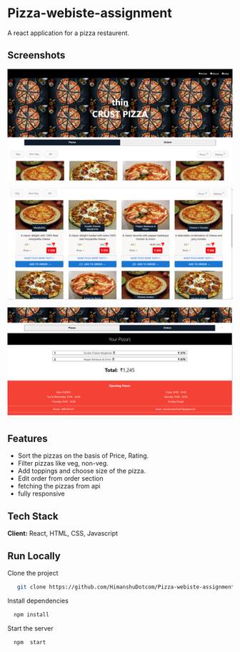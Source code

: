 # Pizza-webiste-assignment

A react application for a pizza restaurent.


## Screenshots

![Home Page](https://github.com/HimanshuDotcom/Pizza-webiste-assignment/blob/main/images/img.png?raw=true)


![Battle Page](https://github.com/HimanshuDotcom/Pizza-webiste-assignment/blob/main/images/img2.png?raw=true)


![Result Page](https://github.com/HimanshuDotcom/Pizza-webiste-assignment/blob/main/images/img3.png?raw=true)
  
## Features

- Sort the pizzas on the basis of Price, Rating.
- Filter pizzas like veg, non-veg.
- Add toppings and choose size of the pizza.
- Edit order from order section
- fetching the pizzas from api
- fully responsive
 
  
## Tech Stack

**Client:** React, HTML, CSS, Javascript

  
## Run Locally

Clone the project

```bash
   git clone https://github.com/HimanshuDotcom/Pizza-webiste-assignment.git
```

Install dependencies

```bash
  npm install
```

Start the server

```bash
  npm  start
```
